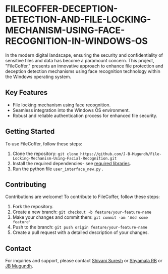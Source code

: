 # FILECOFFER-DECEPTION-DETECTION-AND-FILE-LOCKING-MECHANISM-USING-FACE-RECOGNITION-IN-WINDOWS-OS
In the modern digital landscape, ensuring the security and confidentiality of sensitive files and data has become a paramount concern. This project, "FileCoffer," presents an innovative approach to enhance file protection and deception detection mechanisms using face recognition technology within the Windows operating system.

## Key Features
- File locking mechanism using face recognition.
- Seamless integration into the Windows OS environment.
- Robust and reliable authentication process for enhanced file security.

## Getting Started

To use FileCoffer, follow these steps:

1. Clone the repository: `git clone https://github.com/J-B-Mugundh/File-Locking-Mechanism-Using-Facial-Recognition.git`
2. Install the required dependencies- see [required libraries](https://github.com/J-B-Mugundh/File-Locking-Mechanism-Using-Facial-Recognition/blob/main/required_libraries.txt).
3. Run the python file `user_interface_new.py` .

## Contributing

Contributions are welcome! To contribute to FileCoffer, follow these steps:

1. Fork the repository.
2. Create a new branch: `git checkout -b feature/your-feature-name`
3. Make your changes and commit them: `git commit -am 'Add some feature'`
4. Push to the branch: `git push origin feature/your-feature-name`
5. Create a pull request with a detailed description of your changes.


## Contact

For inquiries and support, please contact [Shivani Suresh](https://github.com/ShivaniSuresh1) or [Shyamala RB](https://github.com/Shyami31) or [JB Mugundh](https://github.com/J-B-Mugundh).
